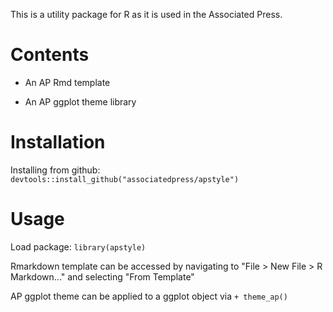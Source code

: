 This is a utility package for R as it is used in the Associated Press.

# Contents

- An AP Rmd template

- An AP ggplot theme library

# Installation

Installing from github:
`devtools::install_github("associatedpress/apstyle")`

# Usage

Load package:
`library(apstyle)`

Rmarkdown template can be accessed by navigating to "File > New File > R Markdown..." and selecting "From Template"

AP ggplot theme can be applied to a ggplot object via `+ theme_ap()`
